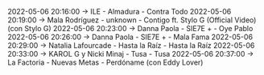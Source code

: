 2022-05-06 20:16:00 -> ILE - Almadura - Contra Todo
2022-05-06 20:19:00 -> Mala Rodríguez - unknown - Contigo ft. Stylo G (Official Video) (con Stylo G)
2022-05-06 20:23:00 -> Danna Paola - SIE7E + - Oye Pablo
2022-05-06 20:26:00 -> Danna Paola - SIE7E + - Mala Fama
2022-05-06 20:29:00 -> Natalia Lafourcade - Hasta la Raíz - Hasta la Raíz
2022-05-06 20:33:00 -> KAROL G y Nicki Minaj - Tusa - Tusa
2022-05-06 20:37:00 -> La Factoria - Nuevas Metas - Perdóname (con Eddy Lover)
